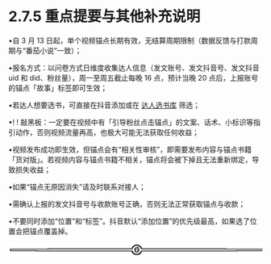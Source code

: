 # 2.7.5 重点提要与其他补充说明

•自 3 月 13 日起，单个视频锚点长期有效，无结算周期限制（数据反馈与打款周期与“番茄小说”一致）；

•报名方式：以问卷方式日维度收集达人信息（发文账号、发文抖音号、发文抖音 uid 和 did、粉丝量），周一至周五截止每晚 16 点，预计当晚 20 点后，上报账号的锚点「故事」标签即可生效；

•若达人想要选书，可直接在抖音添加或在 [达人选书库](https://bytedance.feishu.cn/sheets/shtcndcoSv3hTWu8CiR1MEDkNRe?from=from_copylink) 筛选；

•! ! 敲黑板：一定要在视频中有「引导粉丝点击锚点」的文案、话术、小标识等指引动作，否则视频流量再高，也极大可能无法获取任何收益；

•视频发布成功即生效，但锚点会有“相关性审核”，即需要发布内容与锚点书籍「货对版」。若视频内容与锚点书籍不相关，锚点将会被下掉且无法重新绑定，导致损失收益；

•如果“锚点无原因消失”请及时联系对接人；

•需确认上报的发文抖音号与收款账号正确，否则无法正常获取锚点与收款；

•不要同时添加“位置”和“标签”。抖音默认“添加位置”的优先级最高，如果选了位置会把锚点覆盖掉。

![](img/8cd4882c394e0a215918dd25d4aa188b.png)